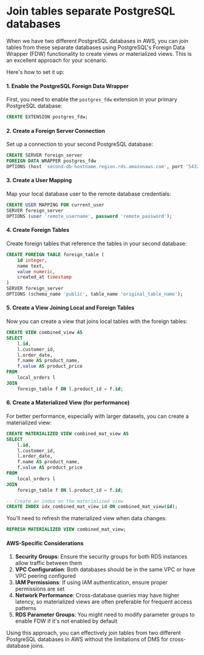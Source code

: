 # Join tables separate PostgreSQL databases

When we have two different PostgreSQL databases in AWS, you can join tables from these separate databases using PostgreSQL's Foreign Data Wrapper (FDW) functionality to create views or materialized views. This is an excellent approach for your scenario.

Here's how to set it up:

#### 1. Enable the PostgreSQL Foreign Data Wrapper

First, you need to enable the `postgres_fdw` extension in your primary PostgreSQL database:

```sql
CREATE EXTENSION postgres_fdw;
```

#### 2. Create a Foreign Server Connection

Set up a connection to your second PostgreSQL database:

```sql
CREATE SERVER foreign_server
FOREIGN DATA WRAPPER postgres_fdw
OPTIONS (host 'second-db-hostname.region.rds.amazonaws.com', port '5432', dbname 'second_database');
```

#### 3. Create a User Mapping

Map your local database user to the remote database credentials:

```sql
CREATE USER MAPPING FOR current_user
SERVER foreign_server
OPTIONS (user 'remote_username', password 'remote_password');
```

#### 4. Create Foreign Tables

Create foreign tables that reference the tables in your second database:

```sql
CREATE FOREIGN TABLE foreign_table (
    id integer,
    name text,
    value numeric,
    created_at timestamp
)
SERVER foreign_server
OPTIONS (schema_name 'public', table_name 'original_table_name');
```

#### 5. Create a View Joining Local and Foreign Tables

Now you can create a view that joins local tables with the foreign tables:

```sql
CREATE VIEW combined_view AS
SELECT 
    l.id, 
    l.customer_id, 
    l.order_date,
    f.name AS product_name,
    f.value AS product_price
FROM 
    local_orders l
JOIN 
    foreign_table f ON l.product_id = f.id;
```

#### 6. Create a Materialized View (for performance)

For better performance, especially with larger datasets, you can create a materialized view:

```sql
CREATE MATERIALIZED VIEW combined_mat_view AS
SELECT 
    l.id, 
    l.customer_id, 
    l.order_date,
    f.name AS product_name,
    f.value AS product_price
FROM 
    local_orders l
JOIN 
    foreign_table f ON l.product_id = f.id;

-- Create an index on the materialized view
CREATE INDEX idx_combined_mat_view_id ON combined_mat_view(id);
```

You'll need to refresh the materialized view when data changes:

```sql
REFRESH MATERIALIZED VIEW combined_mat_view;
```

#### AWS-Specific Considerations

1. **Security Groups**: Ensure the security groups for both RDS instances allow traffic between them
2. **VPC Configuration**: Both databases should be in the same VPC or have VPC peering configured
3. **IAM Permissions**: If using IAM authentication, ensure proper permissions are set
4. **Network Performance**: Cross-database queries may have higher latency, so materialized views are often preferable for frequent access patterns
5. **RDS Parameter Groups**: You might need to modify parameter groups to enable FDW if it's not enabled by default

Using this approach, you can effectively join tables from two different PostgreSQL databases in AWS without the limitations of DMS for cross-database joins.
